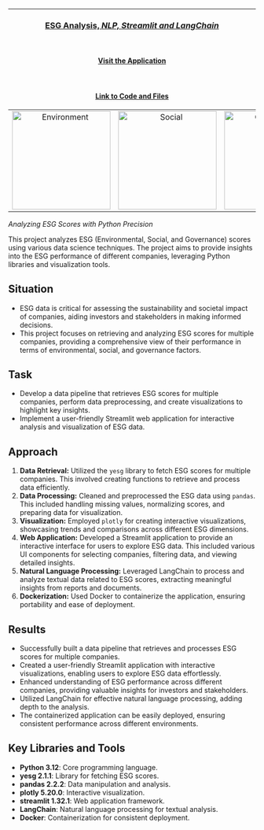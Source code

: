 <p align="center">
  
  ___
</p>
<h3 align="center">
  
  [ESG Analysis, _NLP, Streamlit and LangChain_](https://github.com/arif9799/ESG-Analysis)
</h3>
<br>


<h4 align="center">
  <a href="https://huggingface.co/spaces/arif97/ESG_Demo">Visit the Application</a>
</h4>

<br>

<h4 align="center">
  <a href="https://huggingface.co/spaces/arif97/ESG_Demo/tree/main">Link to Code and Files</a>
</h4>




<table align="center">
  <tr align="center">
    <td><img src="https://huggingface.co/spaces/arif97/ESG_Demo/resolve/main/Images/Environmental.gif" width="200" alt="Environment"></td>
    <td><img src="https://huggingface.co/spaces/arif97/ESG_Demo/resolve/main/Images/Social.gif" width="200" alt="Social"></td>
    <td><img src="https://huggingface.co/spaces/arif97/ESG_Demo/resolve/main/Images/Governance.gif" width="200" alt="Governance"></td>
  </tr>
</table>



_Analyzing ESG Scores with Python Precision_

This project analyzes ESG (Environmental, Social, and Governance) scores using various data science techniques. The project aims to provide insights into the ESG performance of different companies, leveraging Python libraries and visualization tools.

## **Situation**

- ESG data is critical for assessing the sustainability and societal impact of companies, aiding investors and stakeholders in making informed decisions.
- This project focuses on retrieving and analyzing ESG scores for multiple companies, providing a comprehensive view of their performance in terms of environmental, social, and governance factors.

## **Task**

- Develop a data pipeline that retrieves ESG scores for multiple companies, perform data preprocessing, and create visualizations to highlight key insights.
- Implement a user-friendly Streamlit web application for interactive analysis and visualization of ESG data.

## **Approach**

1. **Data Retrieval:** Utilized the `yesg` library to fetch ESG scores for multiple companies. This involved creating functions to retrieve and process data efficiently.
2. **Data Processing:** Cleaned and preprocessed the ESG data using `pandas`. This included handling missing values, normalizing scores, and preparing data for visualization.
3. **Visualization:** Employed `plotly` for creating interactive visualizations, showcasing trends and comparisons across different ESG dimensions.
4. **Web Application:** Developed a Streamlit application to provide an interactive interface for users to explore ESG data. This included various UI components for selecting companies, filtering data, and viewing detailed insights.
5. **Natural Language Processing:** Leveraged LangChain to process and analyze textual data related to ESG scores, extracting meaningful insights from reports and documents.
6. **Dockerization:** Used Docker to containerize the application, ensuring portability and ease of deployment.

## **Results**

- Successfully built a data pipeline that retrieves and processes ESG scores for multiple companies.
- Created a user-friendly Streamlit application with interactive visualizations, enabling users to explore ESG data effortlessly.
- Enhanced understanding of ESG performance across different companies, providing valuable insights for investors and stakeholders.
- Utilized LangChain for effective natural language processing, adding depth to the analysis.
- The containerized application can be easily deployed, ensuring consistent performance across different environments.

## **Key Libraries and Tools**

- **Python 3.12**: Core programming language.
- **yesg 2.1.1**: Library for fetching ESG scores.
- **pandas 2.2.2**: Data manipulation and analysis.
- **plotly 5.20.0**: Interactive visualization.
- **streamlit 1.32.1**: Web application framework.
- **LangChain**: Natural language processing for textual analysis.
- **Docker**: Containerization for consistent deployment.
